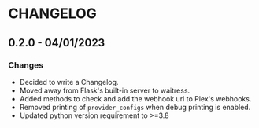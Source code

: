 # CHANGELOG

## 0.2.0 - 04/01/2023

### Changes
- Decided to write a Changelog.
- Moved away from Flask's built-in server to waitress.
- Added methods to check and add the webhook url to Plex's webhooks.
- Removed printing of `provider_configs` when debug printing is enabled.
- Updated python version requirement to >=3.8